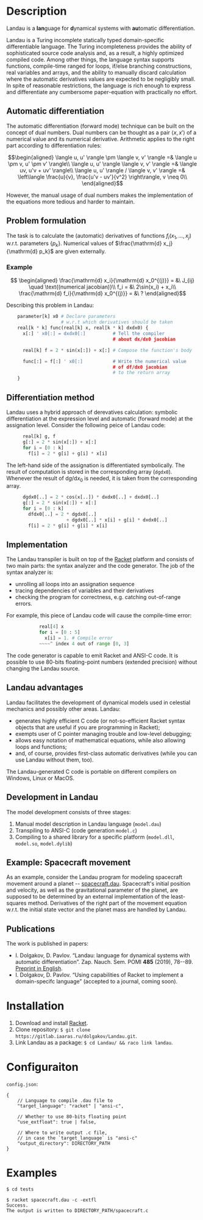 # Description
Landau is a **lan**guage for **d**ynamical systems with **au**tomatic differentiation.

Landau is a Turing incomplete statically typed domain-specific differentiable language. 
The Turing incompleteness provides 
the ability of sophisticated source code analysis and, as a result, a highly optimized compiled code. 
Among other things, the language syntax supports functions, compile-time ranged for loops, if/else 
branching constructions, real variables and arrays, and the ability to manually discard calculation 
where the automatic derivatives values are expected to be negligibly small. In spite of reasonable 
restrictions, the language is rich enough to express and differentiate any cumbersome paper-equation 
with practically no effort.

## Automatic differentiation

The automatic differentiation (forward mode) technique can be built on the concept of dual numbers.
Dual numbers can be thought as a pair $`\langle x, x' \rangle`$ of a numerical value
and its numerical derivative. Arithmetic applies to the right part according to
differentiation rules:

```math
\begin{aligned}
\langle u, u' \rangle \pm \langle v, v' \rangle =& \langle u \pm v, u' \pm v' \rangle\\
\langle u, u' \rangle \langle v, v' \rangle =& \langle uv, u'v + uv' \rangle\\
\langle u, u' \rangle / \langle v, v' \rangle =& \left\langle \frac{u}{v}, \frac{u'v - uv'}{v^2} \right\rangle, v \neq 0\\
\end{aligned}
```

However, the manual usage of dual numbers makes the implementation of the equations more
tedious and harder to maintain.

## Problem formulation

The task is to calculate the (automatic) derivatives of functions $`f_i(x_1,\ldots,x_j)`$
w.r.t. parameters $`\{p_k\}`$. Numerical values of $`\frac{\mathrm{d} x_j}{\mathrm{d} p_k}`$
are given externally.

### Example

```math
    \begin{aligned}
      \frac{\mathrm{d} x_i}{\mathrm{d} x_0^{(j)}} = &\ J_{ij} \quad \text{(numerical jacobian)}\\
      f_i = &\ 2\sin(x_i) + x_i\\
      \frac{\mathrm{d} f_i}{\mathrm{d} x_0^{(j)}} = &\ ?
    \end{aligned}
```

Describing this problem in Landau:

```python
    parameter[k] x0 # Declare parameters
                    # w.r.t which derivatives should be taken
    real[k * k] func(real[k] x, real[k * k] dxdx0) { 
      x[:] ' x0[:] = dxdx0[:]          # Tell the compiler 
                                       # about dx/dx0 jacobian

      real[k] f = 2 * sin(x[:]) + x[:] # Compose the function's body

      func[:] = f[:] ' x0[:]           # Write the numerical value
                                       # of df/dx0 jacobian 
                                       # to the return array
    }
```

## Differentiation method

Landau uses a hybrid approach of derevatives calculation: symbolic differentiation 
at the expression level and automatic (forward mode) at the assignation level.
Consider the following peice of Landau code:
```python
      real[k] g, f
      g[:] = 2 * sin(x[:]) + x[:]
      for i = [0 : k]
        f[i] = 2 * g[i] + g[i] * x[i]
```
The left-hand side of the assignation is differentiated symbolically.
The result of computation is stored in the corresponding array (`dgdx0`).
Whenever the result of $`\mathrm{d}g/\mathrm{d}x_0`$ is needed, it is
taken from the corresponding array.
```python
      dgdx0[..] = 2 * cos(x[..]) * dxdx0[..] + dxdx0[..]
      g[:] = 2 * sin(x[:]) + x[:]
      for i = [0 : k]
        dfdx0[..] = 2 * dgdx0[..] 
                      + dgdx0[..] * x[i] + g[i] * dxdx0[..]
        f[i] = 2 * g[i] + g[i] * x[i]
```
## Implementation

The Landau transpiler is built on top of the [Racket](https://racket-lang.org) platform and consists of two main parts: the syntax analyzer 
and the code generator. The job of the syntax analyzer is:

- unrolling all loops into an assignation sequence
- tracing dependencies of variables and their derivatives
- checking the program for correctness, e.g. catching out-of-range errors.

For example, this piece of Landau code will cause the compile-time error:
    
```python
            real[4] x
            for i = [0 : 5]
              x[i] = 1. # Compile error
            ~~~~^ index 4 out of range [0, 3]
```

The code generator is capable to emit Racket and ANSI-C code. It is possible
to use 80-bits floating-point numbers (extended precision) without changing
the Landau source.

## Landau advantages

Landau facilitates the development of dynamical models used in celestial
mechanics and possibly other areas. Landau:

- generates highly efficient C code (or not-so-efficient Racket syntax
objects that are useful if you are programming in Racket);
- exempts user of C pointer managing trouble and low-level debugging;
- allows easy notation of mathematical equations, while also allowing loops and functions;
- and, of course, provides first-class automatic derivatives (while you can use Landau without them, too).

The Landau-generated C code is portable on different compilers on Windows, Linux or MacOS.

## Development in Landau

The model development consists of three stages:

1. Manual model description in Landau language (`model.dau`)
2. Transpiling to ANSI-C (code generation `model.c`)
3. Compiling to a shared library for a specific platform
  (`model.dll`, `model.so`, `model.dylib`)

## Example: Spacecraft movement

As an example, consider the Landau program for modeling spacecraft movement around a planet -- [spacecraft.dau](tests/spacecraft.dau).
Spacecraft's initial position and velocity, as well as the gravitational parameter of the planet, are supposed
to be determined by an external implementation of the least-squares method. Derivatives of the right part of the movement equation
w.r.t. the initial state vector and the planet mass are handled by Landau.

## Publications

The work is published in papers:
 - I. Dolgakov, D. Pavlov. “Landau: language for dynamical systems with automatic differentiation”. Zap. Nauch. Sem. POMI **485** (2019), 78--89. [Preprint in English](https://arxiv.org/abs/1905.10206).
 - I. Dolgakov, D. Pavlov. “Using capabilities of Racket to implement a domain-specifc language” (accepted to a journal, coming soon).

# Installation

1. Download and install [Racket](https://download.racket-lang.org/).
2. Clone repository: `$ git clone https://gitlab.iaaras.ru/dolgakov/Landau.git`.
3. Link Landau as a package: `$ cd Landau/ && raco link landau`.

# Configuraiton

`config.json`:
```
{   
    // Language to compile .dau file to
    "target_language": "racket" | "ansi-c", 

    // Whether to use 80-bits floating point
    "use_extfloat": true | false,

    // Where to write output .c file, 
    // in case the `target_language` is "ansi-c"
    "output_directory": DIRECTORY_PATH
}
```

# Examples
`$ cd tests`
```
$ racket spacecraft.dau -c -extfl
Success.
The output is written to DIRECTORY_PATH/spacecraft.c
```

